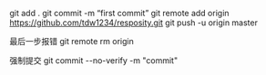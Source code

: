 git add .
git commit -m “first commit”
git remote add origin https://github.com/tdw1234/resposity.git
git push -u origin master 

最后一步报错
git remote rm origin

强制提交
git commit --no-verify -m "commit"
